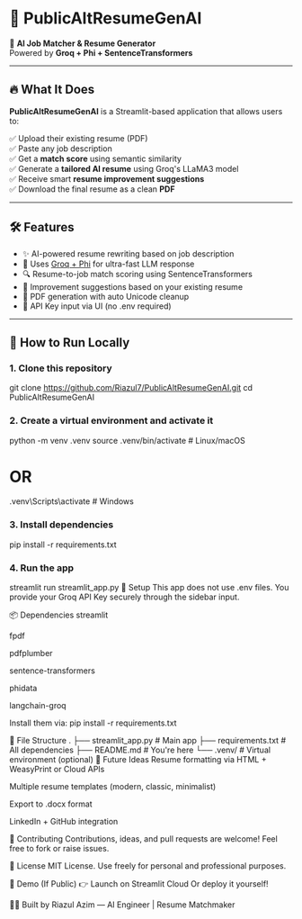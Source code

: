 # 🌟 PublicAltResumeGenAI

🎯 **AI Job Matcher & Resume Generator**  
Powered by **Groq + Phi + SentenceTransformers**

---

## 🔥 What It Does

**PublicAltResumeGenAI** is a Streamlit-based application that allows users to:

✅ Upload their existing resume (PDF)  
✅ Paste any job description  
✅ Get a **match score** using semantic similarity  
✅ Generate a **tailored AI resume** using Groq's LLaMA3 model  
✅ Receive smart **resume improvement suggestions**  
✅ Download the final resume as a clean **PDF**

---

## 🛠 Features

- ✨ AI-powered resume rewriting based on job description  
- 🤖 Uses [Groq + Phi](https://groq.com/) for ultra-fast LLM response  
- 🔍 Resume-to-job match scoring using SentenceTransformers  
- 🧠 Improvement suggestions based on your existing resume  
- 📄 PDF generation with auto Unicode cleanup  
- 🔐 API Key input via UI (no .env required)

---

## 🚀 How to Run Locally

### 1. Clone this repository

git clone https://github.com/Riazul7/PublicAltResumeGenAI.git
cd PublicAltResumeGenAI

### 2. Create a virtual environment and activate it
python -m venv .venv
source .venv/bin/activate  # Linux/macOS
# OR
.venv\Scripts\activate  # Windows
### 3. Install dependencies
pip install -r requirements.txt
### 4. Run the app
streamlit run streamlit_app.py
🔑 Setup
This app does not use .env files. You provide your Groq API Key securely through the sidebar input.

📦 Dependencies
streamlit

fpdf

pdfplumber

sentence-transformers

phidata 

langchain-groq

Install them via:
pip install -r requirements.txt


📂 File Structure
.
├── streamlit_app.py         # Main app
├── requirements.txt         # All dependencies
├── README.md                # You're here
└── .venv/                   # Virtual environment (optional)
🧠 Future Ideas
 Resume formatting via HTML + WeasyPrint or Cloud APIs

 Multiple resume templates (modern, classic, minimalist)

 Export to .docx format

 LinkedIn + GitHub integration

🤝 Contributing
Contributions, ideas, and pull requests are welcome! Feel free to fork or raise issues.

💬 License
MIT License. Use freely for personal and professional purposes.

🔗 Demo (If Public)
👉 Launch on Streamlit Cloud
Or deploy it yourself!

👨‍💻 Built by
Riazul Azim — AI Engineer | Resume Matchmaker